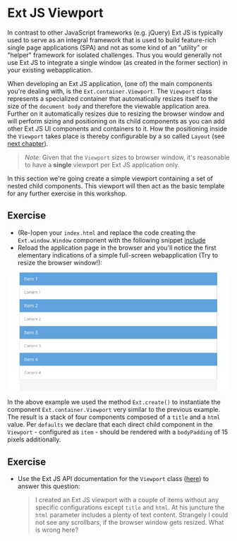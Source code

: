 # Ext JS Viewport

In contrast to other JavaScript frameworks (e.g. jQuery) Ext JS is typically
used to serve as an integral framework that is used to build feature-rich single
page applications (SPA) and not as some kind of an "utility" or "helper"
framework for isolated challenges. Thus you would generally not use Ext JS to
integrate a single window (as created in the former section) in your existing
webapplication.

When developing an Ext JS application, (one of) the main components you're
dealing with, is the `Ext.container.Viewport`. The `Viewport` class represents a
specialized container that automatically resizes itself to the size of the
`document body` and therefore the viewable application area. Further on it
automatically resizes due to resizing the browser window and will perform sizing
and positioning on its child components as you can add other Ext JS UI components
and containers to it. How the positioning inside the `Viewport` takes place is
thereby configurable by a so called `Layout` (see [next chapter](../layouts/README.md)).

> *Note:* Given that the `Viewport` sizes to browser window, it's reasonable to
          have a **single** viewport per Ext JS application only.

In this section we're going create a simple viewport containing a set of nested
child components. This viewport will then act as the basic template for any
further exercise in this workshop.

## Exercise

* (Re-)open your `index.html` and replace the code creating the `Ext.window.Window`
  component with the following snippet
  [include](../snippets/viewport-simple.js)
* Reload the application page in the browser and you'll notice the first
  elementary indications of a simple full-screen webapplication (Try to resize
  the browser window!):

![Simple viewport.](../assets/viewport-simple.png)

In the above example we used the method `Ext.create()` to instantiate the
component `Ext.container.Viewport` very similar to the previous example. The
result is a stack of four components composed of a `title` and a `html` value.
Per `defaults` we declare that each direct child component in the `Viewport` -
configured as `item` - should be rendered with a `bodyPadding` of 15 pixels
additionally.

## Exercise

* Use the Ext JS API documentation for the `Viewport` class ([here](http://docs.sencha.com/extjs/6.0/6.0.0-classic/#!/api/Ext.container.Viewport))
  to answer this question:
  > I created an Ext JS viewport with a couple of items without any specific
    configurations except `title` and `html`. At his juncture the `html`
    parameter includes a plenty of text content. Strangely I could not see any
    scrollbars, if the browser window gets resized. What is wrong here?
